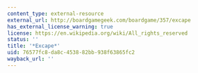 ```yaml
---
content_type: external-resource
external_url: http://boardgamegeek.com/boardgame/357/excape
has_external_license_warning: true
license: https://en.wikipedia.org/wiki/All_rights_reserved
status: ''
title: '*Excape*'
uid: 76577fc8-da8c-4538-82bb-938f63865fc2
wayback_url: ''
---
```

